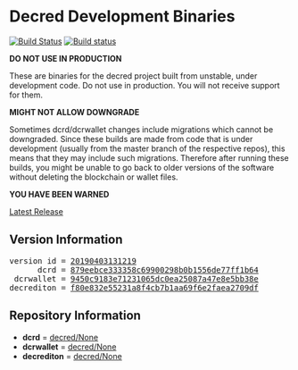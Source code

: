 
# Decred Development Binaries

[![Build Status](https://travis-ci.org/matheusd/decred-weekly-builds.svg?branch=v20190403131219)](https://travis-ci.org/matheusd/decred-weekly-builds) [![Build status](https://ci.appveyor.com/api/projects/status/hncgrnv0xuqb6s3c/branch/master?svg=true)](https://ci.appveyor.com/project/matheusd/decred-weekly-builds/branch/master)


**DO NOT USE IN PRODUCTION**

These are binaries for the decred project built from unstable, under development
code. Do not use in production. You will not receive support for them.

**MIGHT NOT ALLOW DOWNGRADE**

Sometimes dcrd/dcrwallet changes include migrations which cannot be downgraded.
Since these builds are made from code that is under development (usually from
the master branch of the respective repos), this means that they may include such
migrations. Therefore after running these builds, you might be unable to go back
to older versions of the software without deleting the blockchain or wallet
files.

**YOU HAVE BEEN WARNED**

[Latest Release](https://github.com/matheusd/decred-weekly-builds/releases/latest)

## Version Information

<pre>
version id = <a href="https://github.com/matheusd/decred-weekly-builds/releases/tag/v20190403131219">20190403131219</a>
      dcrd = <a href="https://github.com/decred/dcrd/commits/879eebce333358c69900298b0b1556de77ff1b64">879eebce333358c69900298b0b1556de77ff1b64</a>
 dcrwallet = <a href="https://github.com/decred/dcrwallet/commits/9450c9183e71231065dc0ea25087a47e8e5bb38e">9450c9183e71231065dc0ea25087a47e8e5bb38e</a>
decrediton = <a href="https://github.com/decred/decrediton/commits/f80e832e55231a8f4cb7b1aa69f6e2faea2709df">f80e832e55231a8f4cb7b1aa69f6e2faea2709df</a>
</pre>

## Repository Information

- **dcrd** = [decred/None](https://github.com/decred/dcrd)
- **dcrwallet** = [decred/None](https://github.com/decred/dcrwallet)
- **decrediton** = [decred/None](https://github.com/decred/decrediton)


